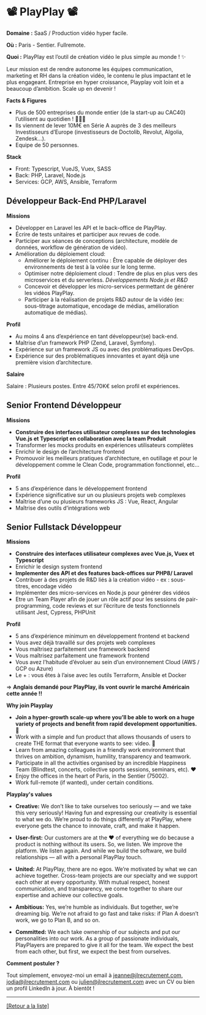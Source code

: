 # 📽️ PlayPlay 📽️

**Domaine :** SaaS / Production vidéo hyper facile.

**Où :** Paris - Sentier. Fullremote.

**Quoi :** PlayPlay est l’outil de création vidéo le plus simple au monde ! ✨

Leur mission est de rendre autonome les équipes communication, marketing et RH dans la création vidéo, le contenu le plus impactant et le plus engageant. 
Entreprise en hyper croissance, Playplay voit loin et a beaucoup d’ambition. Scale up en devenir !

**Facts & Figures**

* Plus de 500 entreprises du monde entier (de la start-up au CAC40) l’utilisent au quotidien ! 🌟🤩💫
* Ils viennent de lever 10M€ en Série A auprès de 3 des meilleurs Investisseurs d’Europe (investisseurs de Doctolib, Revolut, Algolia, Zendesk…).
* Equipe de 50 personnes.

**Stack**

* Front: Typescript, VueJS, Vuex, SASS
* Back: PHP, Laravel, Node.js
* Services: GCP, AWS, Ansible, Terraform


## Développeur Back-End PHP/Laravel

**Missions**

* Développer en Laravel les API et le back-office de PlayPlay.
* Écrire de tests unitaires et participer aux revues de code.
* Participer aux séances de conceptions (architecture, modèle de données, workflow de génération de vidéo).
* Amélioration du déploiement cloud: 
	* Améliorer le déploiement continu : Être capable de déployer des environnements de test à la volée sur le long terme.
	* Optimiser notre déploiement cloud : Tendre de plus en plus vers des microservices et du serverless.
*Développements Node.js et R&D*
	* Concevoir et développer les micro-services permettant de générer les vidéos PlayPlay.
	* Participer à la réalisation de projets R&D autour de la vidéo (ex: sous-titrage automatique, encodage de médias, amélioration automatique de médias).

**Profil**

* Au moins 4 ans d’expérience en tant développeur(se) back-end.
* Maîtrise d’un framework PHP (Zend, Laravel, Symfony).
* Expérience sur un framework JS ou avec des problématiques DevOps.
* Expérience sur des problématiques innovantes et ayant déjà une première vision d’architecture.

**Salaire**

Salaire : Plusieurs postes. Entre 45/70K€ selon profil et expériences.


## Senior Frontend Développeur

**Missions**

* **Construire des interfaces utilisateur complexes sur des technologies Vue.js et Typescript en collaboration avec la team Produit**
* Transformer les mocks produits en expériences utilisateurs complètes
* Enrichir le design de l’architecture frontend
* Promouvoir les meilleurs pratiques d’architecture, en outillage et pour le développement comme le Clean Code, programmation fonctionnel, etc…

**Profil**

* 5 ans d’expérience dans le développement frontend
* Expérience significative sur un ou plusieurs projets web complexes
* Maîtrise d’une ou plusieurs frameworks JS : Vue, React, Angular
* Maîtrise des outils d’intégrations web


## Senior Fullstack Développeur

**Missions**

* **Construire des interfaces utilisateur complexes avec Vue.js, Vuex et Typescript**
* Enrichir le design system frontend
* **Implementer des API et des features back-offices sur PHP8/ Laravel**
* Contribuer à des projets de R&D liés à la création vidéo - ex : sous-titres, encodage vidéo
* Implémenter des micro-services en Node.js pour générer des vidéos
* Etre un Team Player afin de jouer un rôle actif pour les sessions de pair-programming, code reviews et sur l’écriture de tests fonctionnels utilisant Jest, Cypress, PHPUnit

**Profil**

* 5 ans d’expérience minimum en développement frontend et backend
* Vous avez déjà travaillé sur des projets web complexes
* Vous maîtrisez parfaitement une framework backend
* Vous maîtrisez parfaitement une framework frontend
* Vous avez l’habitude d’évoluer au sein d’un environnement Cloud (AWS / GCP ou Azure) 
* Le + : vous êtes à l’aise avec les outils Terraform, Ansible et Docker



=> **Anglais demandé pour PlayPlay, ils vont ouvrir le marché Américain cette année !!**


**Why join Playplay**

* **Join a hyper-growth scale-up where you’ll be able to work on a huge variety of projects and benefit from rapid development opportunities. 🌱**
* Work with a simple and fun product that allows thousands of users to create THE format that everyone wants to see: video. 🎥
* Learn from amazing colleagues in a friendly work environment that thrives on ambition, dynamism, humility, transparency and teamwork.
* Participate in all the activities organised by an incredible Happiness Team (Blindtest, concerts, collective sports sessions, seminars, etc). ❤️
* Enjoy the offices in the heart of Paris, in the Sentier (75002).
* Work full-remote (if wanted), under certain conditions.

**Playplay's values**

* **Creative:** We don’t like to take ourselves too seriously — and we take this very seriously! Having fun and expressing our creativity is essential to what we do. We’re proud to do things differently at PlayPlay, where everyone gets the chance to innovate, craft, and make it happen.

* **User-first:** Our customers are at the ❤️‍ of everything we do because a product is nothing without its users. So, we listen. We improve the platform. We listen again. And while we build the software, we build relationships — all with a personal PlayPlay touch.

* **United:** At PlayPlay, there are no egos. We’re motivated by what we can achieve together. Cross-team projects are our specialty and we support each other at every opportunity. With mutual respect, honest communication, and transparency, we come together to share our expertise and achieve our collective goals.

* **Ambitious:** Yes, we’re humble as individuals. But together, we’re dreaming big. We’re not afraid to go fast and take risks: if Plan A doesn’t work, we go to Plan B, and so on. 

* **Committed:** We each take ownership of our subjects and put our personalities into our work. As a group of passionate individuals, PlayPlayers are prepared to give it all for the team. We expect the best from each other, but first, we expect the best from ourselves.


**Comment postuler ?**

Tout simplement, envoyez-moi un email à jeanne@jlrecrutement.com, jodia@jlrecrutement.com ou julien@jlrecrutement.com avec un CV ou bien un profil LinkedIn à jour. À bientôt ! 

----
<a href="https://github.com/jlondiche/job-board-php/blob/master/README.md">[Retour a la liste]</a>